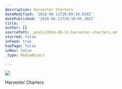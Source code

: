 ```yaml
---
description: Harvester Charters
dateModified: '2016-06-11T20:09:30.836Z'
datePublished: '2016-06-11T20:10:05.302Z'
title: ''
author: []
sourcePath: _posts/2016-06-11-harvester-charters.md
starred: false
inFeed: true
hasPage: false
inNav: false
_type: MediaObject

---
```

![](https://s3-us-west-2.amazonaws.com/the-grid-img/p/494bb68fc600f28c814edc3cd82edf6027bc26a1.jpg)

Harvester Charters